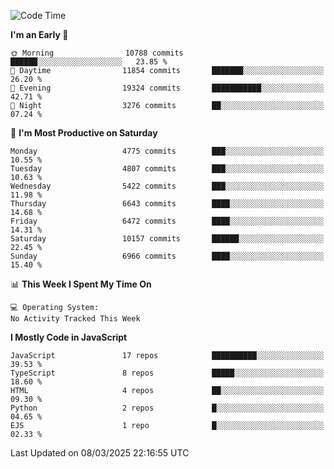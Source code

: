 <!--START_SECTION:waka-->
![Code Time](http://img.shields.io/badge/Code%20Time-3%2C498%20hrs%2059%20mins-blue)

**I'm an Early 🐤** 

```text
🌞 Morning                10788 commits       ██████░░░░░░░░░░░░░░░░░░░   23.85 % 
🌆 Daytime                11854 commits       ███████░░░░░░░░░░░░░░░░░░   26.20 % 
🌃 Evening                19324 commits       ███████████░░░░░░░░░░░░░░   42.71 % 
🌙 Night                  3276 commits        ██░░░░░░░░░░░░░░░░░░░░░░░   07.24 % 
```
📅 **I'm Most Productive on Saturday** 

```text
Monday                   4775 commits        ███░░░░░░░░░░░░░░░░░░░░░░   10.55 % 
Tuesday                  4807 commits        ███░░░░░░░░░░░░░░░░░░░░░░   10.63 % 
Wednesday                5422 commits        ███░░░░░░░░░░░░░░░░░░░░░░   11.98 % 
Thursday                 6643 commits        ████░░░░░░░░░░░░░░░░░░░░░   14.68 % 
Friday                   6472 commits        ████░░░░░░░░░░░░░░░░░░░░░   14.31 % 
Saturday                 10157 commits       ██████░░░░░░░░░░░░░░░░░░░   22.45 % 
Sunday                   6966 commits        ████░░░░░░░░░░░░░░░░░░░░░   15.40 % 
```


📊 **This Week I Spent My Time On** 

```text
💻 Operating System: 
No Activity Tracked This Week
```

**I Mostly Code in JavaScript** 

```text
JavaScript               17 repos            ██████████░░░░░░░░░░░░░░░   39.53 % 
TypeScript               8 repos             █████░░░░░░░░░░░░░░░░░░░░   18.60 % 
HTML                     4 repos             ██░░░░░░░░░░░░░░░░░░░░░░░   09.30 % 
Python                   2 repos             █░░░░░░░░░░░░░░░░░░░░░░░░   04.65 % 
EJS                      1 repo              █░░░░░░░░░░░░░░░░░░░░░░░░   02.33 % 
```




 Last Updated on 08/03/2025 22:16:55 UTC
<!--END_SECTION:waka-->

<!--
**likaiqiang/likaiqiang** is a ✨ _special_ ✨ repository because its `README.md` (this file) appears on your GitHub profile.

Here are some ideas to get you started:

- 🔭 I’m currently working on ...
- 🌱 I’m currently learning ...
- 👯 I’m looking to collaborate on ...
- 🤔 I’m looking for help with ...
- 💬 Ask me about ...
- 📫 How to reach me: ...
- 😄 Pronouns: ...
- ⚡ Fun fact: ...
-->

